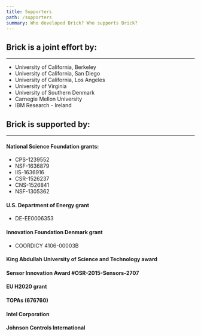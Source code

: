 ```yaml
---
title: Supporters
path: /supporters
summary: Who developed Brick? Who supports Brick?
---
```


## Brick is a joint effort by:
---

- University of California, Berkeley
- University of California, San Diego
- University of California, Los Angeles
- University of Virginia
- University of Southern Denmark
- Carnegie Mellon University
- IBM Research - Ireland

## Brick is supported by:
---
#### National Science Foundation grants:
- CPS-1239552
- NSF-1636879
- IIS-1636916
- CSR-1526237
- CNS-1526841
- NSF-1305362


#### U.S. Department of Energy grant
- DE-EE0006353

#### Innovation Foundation Denmark grant
- COORDICY 4106-00003B

#### King Abdullah University of Science and Technology award

#### Sensor Innovation Award #OSR-2015-Sensors-2707

#### EU H2020 grant

#### TOPAs (676760)

#### Intel Corporation

#### Johnson Controls International